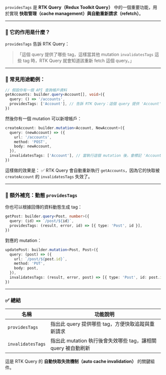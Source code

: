 `providesTags` 是 **RTK Query（Redux Toolkit Query）** 中的一個重要功能，用於實現 **快取管理（cache management）與自動重新請求（refetch）**。

---

### 📌 它的作用是什麼？

`providesTags` 告訴 RTK Query：

> 「這個 query 提供了哪些 tag，這樣當其他 mutation `invalidatesTags` 這些 tag 時，RTK Query 就會知道該重新 fetch 這個 query。」

---

### 🔄 常見用途範例：

```ts
// 假設你有一個 API 查詢帳戶資料
getAccounts: builder.query<Account[], void>({
  query: () => '/accounts',
  providesTags: ['Account'], // 告訴 RTK Query：這個 query 提供 'Account' 的資料
})
```

然後你有一個 mutation 可以新增帳戶：

```ts
createAccount: builder.mutation<Account, NewAccount>({
  query: (newAccount) => ({
    url: '/accounts',
    method: 'POST',
    body: newAccount,
  }),
  invalidatesTags: ['Account'], // 當執行這個 mutation 後，會標記 'Account' 這個 tag 為失效
})
```

這樣做的效果是：
✅ RTK Query 會自動重新執行 `getAccounts`，因為它的快取被 `createAccount` 的 `invalidatesTags` 失效了。

---

### 🧠 額外補充：動態 `providesTags`

你也可以根據回傳的資料動態生成 tag：

```ts
getPost: builder.query<Post, number>({
  query: (id) => `/post/${id}`,
  providesTags: (result, error, id) => [{ type: 'Post', id }],
})
```

對應的 mutation：

```ts
updatePost: builder.mutation<Post, Post>({
  query: (post) => ({
    url: `/post/${post.id}`,
    method: 'PUT',
    body: post,
  }),
  invalidatesTags: (result, error, post) => [{ type: 'Post', id: post.id }],
})
```

---

### ✅ 總結

| 名稱                | 功能說明                                      |
| ----------------- | ----------------------------------------- |
| `providesTags`    | 指出此 query 提供哪些 tag，方便快取追蹤與重新請求            |
| `invalidatesTags` | 指出此 mutation 執行後會失效哪些 tag，讓相關 query 被自動刷新 |

這是 RTK Query 的 **自動快取失效機制（auto cache invalidation）** 的關鍵組件。
